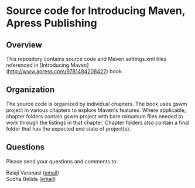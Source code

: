 Source code for Introducing Maven, Apress Publishing 
====================================================

## Overview

This repository contains source code and Maven settings.xml files referenced in [Introducing Maven] (http://www.apress.com/9781484208427) book. 

 
## Organization

The source code is organized by individual chapters. The book uses gswm project in various chapters to explore Maven's features. Where applicable, chapter folders contain gswm project with bare minumum files needed to work through the listings in that chapter. Chapter folders also contain a final folder that has the expected end state of project(s).  

## Questions

Please send your questions and comments to:
 
 Balaji Varanasi ([email](mailto:balaji@inflinx.com))  
 Sudha Belida ([email](mailto:sudha@inflinx.com))  